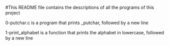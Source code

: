 #This README file contains the descriptions of all the programs of this project

0-putchar.c is a program that prints _putchar, followed by a new line

1-print_alphabet is a function that prints the alphabet in lowercase, followed by a new line


